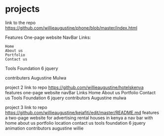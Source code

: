 # projects

link to the repo
https://github.com/willieaugustine/phone/blob/master/index.html

Features One-page website NavBar Links:

    Home
    About us
    Portfolio
    Contact us

Tools Foundation 6 jquery

contributers
Augustine Mulwa
  
  project 2 
  link to repo
  https://github.com/willieaugustine/hotelskenya
  features one-page website navBar Links
  Home
  About us
  Portfolio
  Contact us
  Tools Foundation 6 jquery
  contributors
  Augustine mulwa
  
  
  project 3
  link to repo
  https://github.com/willieaugustine/kejafiti/edit/master/README.md
  features a two-page website for advertising rental houses in kenya
  a nav bar with 
  home
  about us
  portfolio
  location
  contact us
  tools foundation 6 jquery
  animation
  contributors
  augustine willie
  
  
